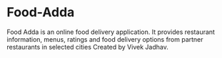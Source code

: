 # Food-Adda
Food Adda is an online food delivery application. It provides restaurant information, menus, ratings and food delivery options from partner restaurants in selected cities
Created by Vivek Jadhav.
